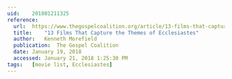 ```yaml
---
uid:	201801211325
reference:
  url:	https://www.thegospelcoalition.org/article/13-films-that-capture-the-themes-of-ecclesiastes/
  title:	"13 Films That Capture the Themes of Ecclesiastes"
  author:	Kenneth Morefield
  publication:	The Gospel Coalition
  date:	January 19, 2018
  accessed:	January 21, 2018 1:25:30 PM
tags:	[movie list, Ecclesiastes]
---
```

